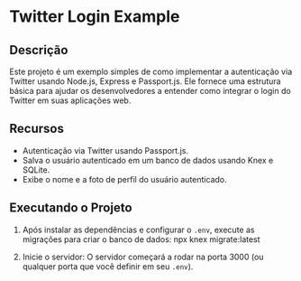 # Twitter Login Example

## Descrição

Este projeto é um exemplo simples de como implementar a autenticação via Twitter usando Node.js, Express e Passport.js. Ele fornece uma estrutura básica para ajudar os desenvolvedores a entender como integrar o login do Twitter em suas aplicações web.

## Recursos

- Autenticação via Twitter usando Passport.js.
- Salva o usuário autenticado em um banco de dados usando Knex e SQLite.
- Exibe o nome e a foto de perfil do usuário autenticado.


## Executando o Projeto

1. Após instalar as dependências e configurar o `.env`, execute as migrações para criar o banco de dados:
npx knex migrate:latest

2. Inicie o servidor:
O servidor começará a rodar na porta 3000 (ou qualquer porta que você definir em seu `.env`).


